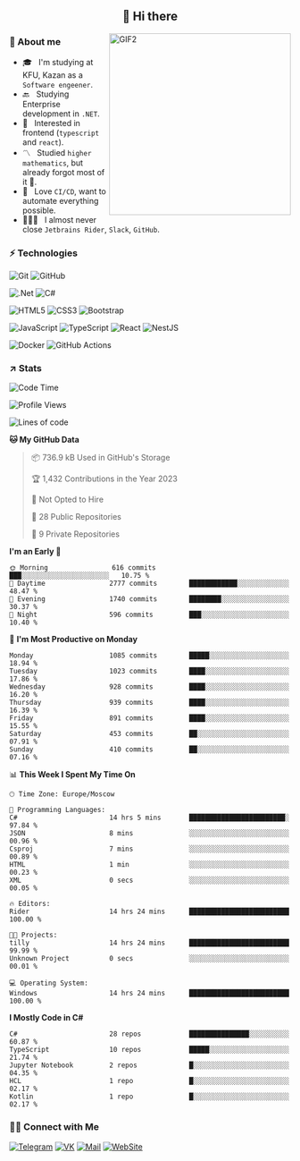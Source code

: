<h2 align="center">👋 Hi there</h1>
<img align="right" alt="GIF2" src="https://user-images.githubusercontent.com/77479370/183249372-b46e9216-d622-4f3a-ad67-84b1a2c3049c.gif" width="325"/>


<h3>🧐 About me</h3>

- 🎓 &nbsp; I'm studying at KFU, Kazan as a `Software engeener`.
- 🔙 &nbsp; Studying Enterprise development in `.NET`.
- 💠 &nbsp; Interested in frontend (`typescript` and `react`).
- 〽️ &nbsp; Studied `higher mathematics`, but already forgot most of it 🤪.
- 💚 &nbsp; Love `CI/CD`, want to automate everything possible.
- 👨🏻‍💻 &nbsp; I almost never close `Jetbrains Rider`, `Slack`, `GitHub`. 


<h3>⚡ Technologies</h3>

![Git](https://img.shields.io/badge/git-%23F05033.svg?style=for-the-badge&logo=git&logoColor=white)
![GitHub](https://img.shields.io/badge/GitHub-100000?style=for-the-badge&logo=github&logoColor=white)

![.Net](https://img.shields.io/badge/.NET-5C2D91?style=for-the-badge&logo=.net&logoColor=white)
![C#](https://img.shields.io/badge/c%23-%23239120.svg?style=for-the-badge&logo=c-sharp&logoColor=white)

![HTML5](https://img.shields.io/badge/html5-%23E34F26.svg?style=for-the-badge&logo=html5&logoColor=white)
![CSS3](https://img.shields.io/badge/css3-%231572B6.svg?style=for-the-badge&logo=css3&logoColor=white)
![Bootstrap](https://img.shields.io/badge/Bootstrap-563D7C?style=for-the-badge&logo=bootstrap&logoColor=white)

![JavaScript](https://img.shields.io/badge/javascript-%23323330.svg?style=for-the-badge&logo=javascript&logoColor=%23F7DF1E)
![TypeScript](https://img.shields.io/badge/typescript-%23007ACC.svg?style=for-the-badge&logo=typescript&logoColor=white)
![React](https://img.shields.io/badge/react-%2320232a.svg?style=for-the-badge&logo=react&logoColor=%2361DAFB)
![NestJS](https://img.shields.io/badge/nestjs-E0234E?style=for-the-badge&logo=nestjs&logoColor=white)

![Docker](https://img.shields.io/badge/docker-%230db7ed.svg?style=for-the-badge&logo=docker&logoColor=white)
![GitHub Actions](https://img.shields.io/badge/github%20actions-%232671E5.svg?style=for-the-badge&logo=githubactions&logoColor=white)


<h3>↗️ Stats</h3>


<!--START_SECTION:waka-->
![Code Time](http://img.shields.io/badge/Code%20Time-830%20hrs%2031%20mins-blue)

![Profile Views](http://img.shields.io/badge/Profile%20Views-0-blue)

![Lines of code](https://img.shields.io/badge/From%20Hello%20World%20I%27ve%20Written-2.9%20million%20lines%20of%20code-blue)

**🐱 My GitHub Data** 

> 📦 736.9 kB Used in GitHub's Storage 
 > 
> 🏆 1,432 Contributions in the Year 2023
 > 
> 🚫 Not Opted to Hire
 > 
> 📜 28 Public Repositories 
 > 
> 🔑 9 Private Repositories 
 > 
**I'm an Early 🐤** 

```text
🌞 Morning                616 commits         ███░░░░░░░░░░░░░░░░░░░░░░   10.75 % 
🌆 Daytime                2777 commits        ████████████░░░░░░░░░░░░░   48.47 % 
🌃 Evening                1740 commits        ████████░░░░░░░░░░░░░░░░░   30.37 % 
🌙 Night                  596 commits         ███░░░░░░░░░░░░░░░░░░░░░░   10.40 % 
```
📅 **I'm Most Productive on Monday** 

```text
Monday                   1085 commits        █████░░░░░░░░░░░░░░░░░░░░   18.94 % 
Tuesday                  1023 commits        ████░░░░░░░░░░░░░░░░░░░░░   17.86 % 
Wednesday                928 commits         ████░░░░░░░░░░░░░░░░░░░░░   16.20 % 
Thursday                 939 commits         ████░░░░░░░░░░░░░░░░░░░░░   16.39 % 
Friday                   891 commits         ████░░░░░░░░░░░░░░░░░░░░░   15.55 % 
Saturday                 453 commits         ██░░░░░░░░░░░░░░░░░░░░░░░   07.91 % 
Sunday                   410 commits         ██░░░░░░░░░░░░░░░░░░░░░░░   07.16 % 
```


📊 **This Week I Spent My Time On** 

```text
🕑︎ Time Zone: Europe/Moscow

💬 Programming Languages: 
C#                       14 hrs 5 mins       ████████████████████████░   97.84 % 
JSON                     8 mins              ░░░░░░░░░░░░░░░░░░░░░░░░░   00.96 % 
Csproj                   7 mins              ░░░░░░░░░░░░░░░░░░░░░░░░░   00.89 % 
HTML                     1 min               ░░░░░░░░░░░░░░░░░░░░░░░░░   00.23 % 
XML                      0 secs              ░░░░░░░░░░░░░░░░░░░░░░░░░   00.05 % 

🔥 Editors: 
Rider                    14 hrs 24 mins      █████████████████████████   100.00 % 

🐱‍💻 Projects: 
tilly                    14 hrs 24 mins      █████████████████████████   99.99 % 
Unknown Project          0 secs              ░░░░░░░░░░░░░░░░░░░░░░░░░   00.01 % 

💻 Operating System: 
Windows                  14 hrs 24 mins      █████████████████████████   100.00 % 
```

**I Mostly Code in C#** 

```text
C#                       28 repos            ███████████████░░░░░░░░░░   60.87 % 
TypeScript               10 repos            █████░░░░░░░░░░░░░░░░░░░░   21.74 % 
Jupyter Notebook         2 repos             █░░░░░░░░░░░░░░░░░░░░░░░░   04.35 % 
HCL                      1 repo              █░░░░░░░░░░░░░░░░░░░░░░░░   02.17 % 
Kotlin                   1 repo              █░░░░░░░░░░░░░░░░░░░░░░░░   02.17 % 
```




<!--END_SECTION:waka-->


<h3> 🤝🏻 Connect with Me </h3>

[![Telegram](https://img.shields.io/badge/Telegram-2CA5E0?style=for-the-badge&logo=telegram&logoColor=white)](https://t.me/ASLipatov)
[![VK](https://img.shields.io/badge/вконтакте-%232E87FB.svg?&style=for-the-badge&logo=vk&logoColor=white)](https://vk.com/lipatov.alexander)
[![Mail](https://img.shields.io/badge/Email-red?&style=for-the-badge&logo=Mail.Ru)](mailto:lipatov.work@bk.ru)
[![WebSite](https://img.shields.io/badge/-lipatovalexander.github.io-green?style=for-the-badge)](https://lipatovalexander.github.io)
